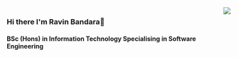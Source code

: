 <img align='right' src="https://github-readme-stats.vercel.app/api?username=ravin00&show_icons=true&count_private=true&theme=react&hide_border=true&bg_color=0D1117&icon_color=58a6ff&title_color=58a6ff">

### Hi there I'm Ravin Bandara👋
<h4>BSc (Hons) in Information Technology Specialising in Software Engineering</h4>
